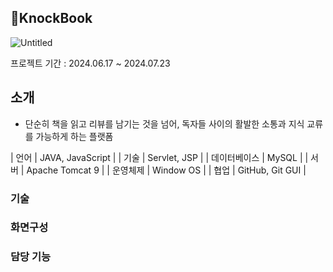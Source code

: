 ## 📖KnockBook
![Untitled](https://github.com/user-attachments/assets/e48343f9-4572-4cc9-9f18-2b036462df1d)

<p>프로젝트 기간 : 2024.06.17 ~ 2024.07.23</p>

## 소개
- 단순히 책을 읽고 리뷰를 남기는 것을 넘어, 독자들 사이의 활발한 소통과 지식 교류를 가능하게 하는 플랫폼
  
| 언어  | JAVA, JavaScript |
| 기술 | Servlet, JSP   |
| 데이터베이스 |  MySQL  |
| 서버  | Apache Tomcat 9 |
| 운영체제 | Window OS   |
| 협업 |  GitHub, Git GUI  |


### 기술

### 화면구성

### 담당 기능
